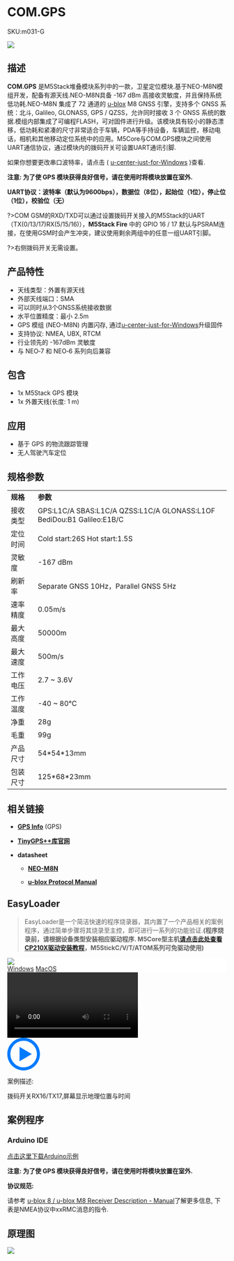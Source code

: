 # COM.GPS

<el-tag effect="plain">SKU:m031-G</el-tag>

<div class="product_pic"><img src="assets/img/product_pics/module/com.x_gps/comx_gps.webp"></div>

## 描述

**COM.GPS** 是M5Stack堆叠模块系列中的一款，卫星定位模块.基于NEO-M8N模组开发，配备有源天线.NEO-M8N具备 -167 dBm 高接收灵敏度，并且保持系统低功耗.NEO-M8N 集成了 72 通道的 [u-blox](https://www.u-blox.com) M8 GNSS 引擎，支持多个 GNSS 系统：北斗, Galileo, GLONASS, GPS / QZSS，允许同时接收 3 个 GNSS 系统的数据.模组内部集成了可编程FLASH，可对固件进行升级。该模块具有较小的静态漂移，低功耗和紧凑的尺寸非常适合于车辆，PDA等手持设备，车辆监控，移动电话，相机和其他移动定位系统中的应用。M5Core与COM.GPS模块之间使用UART通信协议，通过模块内的拨码开关可设置UART通讯引脚.

如果你想要更改串口波特率，请点击 ( [u-center-just-for-Windows](https://www.u-blox.com/en/product/u-center-windows) )查看.

**注意: 为了使 GPS 模块获得良好信号，请在使用时将模块放置在室外.**

**UART协议：波特率（默认为9600bps），数据位（8位），起始位（1位），停止位（1位），校验位（无）**

?>COM GSM的RXD/TXD可以通过设置拨码开关接入的M5Stack的UART（TX(0/13/17)RX(5/15/16)），**M5Stack Fire** 中的 GPIO 16 / 17 默认与PSRAM连接，在使用GSM时会产生冲突，建议使用剩余两组中的任意一组UART引脚。

?>右侧拨码开关无需设置。

## 产品特性

- 天线类型：外置有源天线
- 外部天线端口：SMA
- 可以同时从3个GNSS系统接收数据
- 水平位置精度：最小 2.5m
- GPS 模组 (NEO-M8N) 内置闪存, 通过[u-center-just-for-Windows](https://www.u-blox.com/en/product/u-center-windows)升级固件
- 支持协议: NMEA, UBX, RTCM
- 行业领先的 -167dBm 灵敏度
- 与 NEO‑7 和 NEO‑6 系列向后兼容

## 包含

-  1x M5Stack GPS 模块
-  1x 外置天线(长度: 1 m)

## 应用

- 基于 GPS 的物流跟踪管理
- 无人驾驶汽车定位

## 规格参数

<table>
   <tr style="font-weight:bold">
      <td>规格</td>
      <td>参数</td>
   </tr>
   <tr>
      <td>接收类型</td>
      <td>GPS:L1C/A SBAS:L1C/A QZSS:L1C/A GLONASS:L1OF BediDou:B1 Galileo:E1B/C</td>
   </tr>
   <tr>
      <td>定位时间</td>
      <td>Cold start:26S Hot start:1.5S </td>
   </tr>
   <tr>
      <td>灵敏度</td>
      <td>-167 dBm</td>
   </tr>
   <tr>
      <td>刷新率</td>
      <td>Separate GNSS 10Hz，Parallel GNSS 5Hz</td>
   </tr>
   <tr>
      <td>速率精度</td>
      <td>0.05m/s</td>
   </tr>
   <tr>
      <td>最大高度</td>
      <td>50000m</td>
   </tr>
   <tr>
      <td>最大速度</td>
      <td>500m/s</td>
   </tr>
   <tr>
      <td>工作电压</td>
      <td>2.7 ~ 3.6V</td>
   </tr>
   <tr>
      <td>工作温度</td>
      <td>-40 ~ 80°C</td>
   </tr>
   <tr>
      <td>净重</td>
      <td>28g</td>
   </tr>
   <tr>
      <td>毛重</td>
      <td>99g</td>
   </tr>
   <tr>
      <td>产品尺寸</td>
      <td>54*54*13mm</td>
   </tr>
   <tr>
      <td>包装尺寸</td>
      <td>125*68*23mm</td>
   </tr>
 </table>

## 相关链接

- **[GPS Info](https://www.u-blox.com/zh/product/neo-m8-series)** (GPS)

- **[TinyGPS++库官网](http://arduiniana.org/libraries/tinygpsplus/)**

- **datasheet** 

   - **[NEO-M8N](https://m5stack.oss-cn-shenzhen.aliyuncs.com/resource/docs/datasheet/module/NEO-M8-FW3_DataSheet_en.pdf)**

   - **[u-blox Protocol Manual](https://m5stack.oss-cn-shenzhen.aliyuncs.com/resource/docs/datasheet/module/u-blox8-M8_ReceiverDescrProtSpec_en.pdf)**

## EasyLoader

>EasyLoader是一个简洁快速的程序烧录器，其内置了一个产品相关的案例程序，通过简单步骤将其烧录至主控，即可进行一系列的功能验证.**(程序烧录前，请根据设备类型安装相应驱动程序. M5Core型主机[请点击此处查看CP210X驱动安装教程](zh_CN/arduino/arduino_development?id=安装串口驱动)，M5StickC/V/T/ATOM系列可免驱动使用)**

<div class="easyloader-box">
    <div style="background-color:white;">
        <div><img src="https://m5stack.oss-cn-shenzhen.aliyuncs.com/image/easyloader_intro.webp"></div>
        <div class="easyloader-btn">
            <a href="https://m5stack.oss-cn-shenzhen.aliyuncs.com/EasyLoader/Windows/MODULE/EasyLoader_COM_GPS.exe">Windows</a>
            <a href="https://m5stack.oss-cn-shenzhen.aliyuncs.com/EasyLoader/MacOS/MODULE/EasyLoader_COMX_GPS_for_M5Core.dmg">MacOS</a>
        </div>
    </div>
    <div>
        <video id="example_video" controls>
            <source src="https://m5stack.oss-cn-shenzhen.aliyuncs.com/video/Product_example_video/Module/COM.GPS.mp4" type="video/mp4">
        </video>
        <div class="easyloader-mask">
        <a>
            <svg id="play-btn" t="1583228776634" class="icon" viewBox="0 0 1024 1024" version="1.1" xmlns="http://www.w3.org/2000/svg" p-id="4152" width="75" height="75"><path d="M512 0C229.216 0 0 229.216 0 512s229.216 512 512 512 512-229.216 512-512S794.784 0 512 0z m0 928C282.24 928 96 741.76 96 512S282.24 96 512 96s416 186.24 416 416-186.24 416-416 416zM384 288l384 224-384 224z" p-id="4153" fill="#007aff"></path></svg></a>
            <p>案例描述:</p>
            <p>拨码开关RX16/TX17,屏幕显示地理位置与时间</p>
        </div>
    </div>
</div>


## 案例程序

### Arduino IDE

[点击这里下载Arduino示例](https://github.com/m5stack/M5-ProductExampleCodes/tree/master/Module/COMX_GPS)

**注意: 为了使 GPS 模块获得良好信号，请在使用时将模块放置在室外.**

**协议规范:**

请参考 [u-blox 8 / u-blox M8 Receiver Description - Manual](https://www.u-blox.com/sites/default/files/products/documents/u-blox8-M8_ReceiverDescrProtSpec_%28UBX-13003221%29_Public.pdf)了解更多信息, 下表是NMEA协议中xxRMC消息的指令.



## 原理图

<img src="assets/img/product_pics/module/com.x_gps/com.x_gps_sch.webp">


<script>

   var purchase_link = 'https://m5stack.com/collections/m5-module/products/com-gps-module-neo-m8n-with-antenna';


   anchor_search(purchase_link);
   scrollFunc();

</script>
